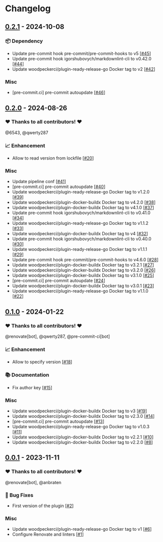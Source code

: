 # Changelog

## [0.2.1](https://github.com/woodpecker-ci/plugin-prettier/releases/tag/0.2.1) - 2024-10-08

### 📦️ Dependency

- Update pre-commit hook pre-commit/pre-commit-hooks to v5 [[#45](https://github.com/woodpecker-ci/plugin-prettier/pull/45)]
- Update pre-commit hook igorshubovych/markdownlint-cli to v0.42.0 [[#44](https://github.com/woodpecker-ci/plugin-prettier/pull/44)]
- Update woodpeckerci/plugin-ready-release-go Docker tag to v2 [[#42](https://github.com/woodpecker-ci/plugin-prettier/pull/42)]

### Misc

- [pre-commit.ci] pre-commit autoupdate [[#46](https://github.com/woodpecker-ci/plugin-prettier/pull/46)]

## [0.2.0](https://github.com/woodpecker-ci/plugin-prettier/releases/tag/0.2.0) - 2024-08-26

### ❤️ Thanks to all contributors! ❤️

@6543, @qwerty287

### 📈 Enhancement

- Allow to read version from lockfile [[#20](https://github.com/woodpecker-ci/plugin-prettier/pull/20)]

### Misc

- Update pipeline conf [[#41](https://github.com/woodpecker-ci/plugin-prettier/pull/41)]
- [pre-commit.ci] pre-commit autoupdate [[#40](https://github.com/woodpecker-ci/plugin-prettier/pull/40)]
- Update woodpeckerci/plugin-ready-release-go Docker tag to v1.2.0 [[#39](https://github.com/woodpecker-ci/plugin-prettier/pull/39)]
- Update woodpeckerci/plugin-docker-buildx Docker tag to v4.2.0 [[#38](https://github.com/woodpecker-ci/plugin-prettier/pull/38)]
- Update woodpeckerci/plugin-docker-buildx Docker tag to v4.1.0 [[#37](https://github.com/woodpecker-ci/plugin-prettier/pull/37)]
- Update pre-commit hook igorshubovych/markdownlint-cli to v0.41.0 [[#34](https://github.com/woodpecker-ci/plugin-prettier/pull/34)]
- Update woodpeckerci/plugin-ready-release-go Docker tag to v1.1.2 [[#33](https://github.com/woodpecker-ci/plugin-prettier/pull/33)]
- Update woodpeckerci/plugin-docker-buildx Docker tag to v4 [[#32](https://github.com/woodpecker-ci/plugin-prettier/pull/32)]
- Update pre-commit hook igorshubovych/markdownlint-cli to v0.40.0 [[#30](https://github.com/woodpecker-ci/plugin-prettier/pull/30)]
- Update woodpeckerci/plugin-ready-release-go Docker tag to v1.1.1 [[#29](https://github.com/woodpecker-ci/plugin-prettier/pull/29)]
- Update pre-commit hook pre-commit/pre-commit-hooks to v4.6.0 [[#28](https://github.com/woodpecker-ci/plugin-prettier/pull/28)]
- Update woodpeckerci/plugin-docker-buildx Docker tag to v3.2.1 [[#27](https://github.com/woodpecker-ci/plugin-prettier/pull/27)]
- Update woodpeckerci/plugin-docker-buildx Docker tag to v3.2.0 [[#26](https://github.com/woodpecker-ci/plugin-prettier/pull/26)]
- Update woodpeckerci/plugin-docker-buildx Docker tag to v3.1.0 [[#25](https://github.com/woodpecker-ci/plugin-prettier/pull/25)]
- [pre-commit.ci] pre-commit autoupdate [[#24](https://github.com/woodpecker-ci/plugin-prettier/pull/24)]
- Update woodpeckerci/plugin-docker-buildx Docker tag to v3.0.1 [[#23](https://github.com/woodpecker-ci/plugin-prettier/pull/23)]
- Update woodpeckerci/plugin-ready-release-go Docker tag to v1.1.0 [[#22](https://github.com/woodpecker-ci/plugin-prettier/pull/22)]

## [0.1.0](https://github.com/woodpecker-ci/plugin-prettier/releases/tag/0.1.0) - 2024-01-22

### ❤️ Thanks to all contributors! ❤️

@renovate[bot], @qwerty287, @pre-commit-ci[bot]

### 📈 Enhancement

- Allow to specify version [[#18](https://github.com/woodpecker-ci/plugin-prettier/pull/18)]

### 📚 Documentation

- Fix author key [[#15](https://github.com/woodpecker-ci/plugin-prettier/pull/15)]

### Misc

- Update woodpeckerci/plugin-docker-buildx Docker tag to v3 [[#19](https://github.com/woodpecker-ci/plugin-prettier/pull/19)]
- Update woodpeckerci/plugin-docker-buildx Docker tag to v2.3.0 [[#14](https://github.com/woodpecker-ci/plugin-prettier/pull/14)]
- [pre-commit.ci] pre-commit autoupdate [[#13](https://github.com/woodpecker-ci/plugin-prettier/pull/13)]
- Update woodpeckerci/plugin-ready-release-go Docker tag to v1.0.3 [[#11](https://github.com/woodpecker-ci/plugin-prettier/pull/11)]
- Update woodpeckerci/plugin-docker-buildx Docker tag to v2.2.1 [[#10](https://github.com/woodpecker-ci/plugin-prettier/pull/10)]
- Update woodpeckerci/plugin-docker-buildx Docker tag to v2.2.0 [[#8](https://github.com/woodpecker-ci/plugin-prettier/pull/8)]

## [0.0.1](https://github.com/woodpecker-ci/plugin-prettier/releases/tag/0.0.1) - 2023-11-11

### ❤️ Thanks to all contributors! ❤️

@renovate[bot], @anbraten

### 🐛 Bug Fixes

- First version of the plugin [[#2](https://github.com/woodpecker-ci/plugin-prettier/pull/2)]

### Misc

- Update woodpeckerci/plugin-ready-release-go Docker tag to v1 [[#6](https://github.com/woodpecker-ci/plugin-prettier/pull/6)]
- Configure Renovate and linters [[#1](https://github.com/woodpecker-ci/plugin-prettier/pull/1)]
